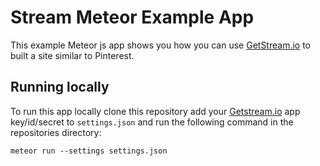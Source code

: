 # Stream Meteor Example App

This example Meteor js app shows you how you can use [GetStream.io](https://getstream.io) to built a site similar to Pinterest.

## Running locally

To run this app locally clone this repository add your [Getstream.io](https://getstream.io/dashboard) app key/id/secret to ``settings.json`` and run the following command in the repositories directory:

```
meteor run --settings settings.json
```
<!--
 
## Example on Meteor.com

An instance of the example app is available on [getstream.meteor.com](http://getstream.meteor.com)

 -->